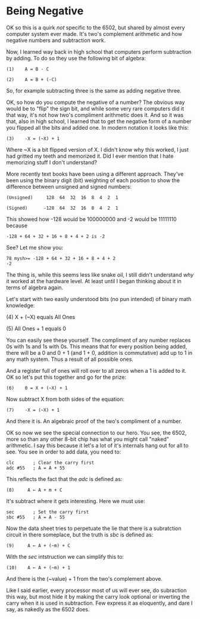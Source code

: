 # Being Negative

OK so this is a quirk _not_ specific to the 6502, but shared by almost every
computer system ever made. It's two's complement arithmetic and how negative
numbers and subtraction work.

Now, I learned way back in high school that computers perform subtraction by
adding. To do so they use the following bit of algebra:

    (1)    A = B - C

    (2)    A = B + (-C)

So, for example subtracting three is the same as adding negative three.

OK, so how do you compute the negative of a number? The obvious way would be to
"flip" the sign bit, and while some very rare computers did it that way, it's
not how two's compliment arithmetic does it. And so it was that, also in high
school, I learned that to get the negative form of a number you flipped all the
bits and added one. In modern notation it looks like this:

    (3)    -X = (~X) + 1

Where ~X is a bit flipped version of X. I didn't know why this worked, I just
had gritted my teeth and memorized it. Did I ever mention that I hate
memorizing stuff I don't understand?

More recently text books have been using a different approach. They've been
using the binary digit (bit) weighting of each position to show the difference
between unsigned and signed numbers:

    (Unsigned)     128  64  32  16  8  4  2  1

    (Signed)      -128  64  32  16  8  4  2  1

This showed how -128 would be 100000000 and -2 would be 11111110 because

    -128 + 64 + 32 + 16 + 8 + 4 + 2 is -2

See? Let me show you:

    78 mysh>= -128 + 64 + 32 + 16 + 8 + 4 + 2
    -2

The thing is, while this seems less like snake oil, I still didn't understand
_why_ it worked at the hardware level. At least until I began thinking about
it in terms of algebra again.

Let's start with two easily understood bits (no pun intended) of binary math
knowledge:

   (4) X + (~X) equals All Ones

   (5) All Ones + 1 equals 0

You can easily see these yourself. The compliment of any number replaces 0s
with 1s and 1s with 0s. This means that for every position being added, there
will be a 0 and 0 + 1 (and 1 + 0, addition is commutative) add up to 1
in any math system. Thus a result of all possible ones.

And a register full of ones will roll over to all zeros when a 1 is added to
it. OK so let's put this together and go for the prize:

    (6)    0 = X + (~X) + 1

Now subtract X from both sides of the equation:

    (7)    -X = (~X) + 1

And there it is. An algebraic proof of the two's compliment of a number.

OK so now we see the special connection to our hero. You see, the 6502, more
so than any other 8-bit chip has what you might call "naked" arithmetic. I say
this because it let's a lot of it's internals hang out for all to see. You
see in order to add data, you need to:

    clc       ; Clear the carry first
    adc #55   ; A = A + 55

This reflects the fact that the _adc_ is defined as:

<pre><code>(8)     A &larr; A + m + C</code></pre>

It's subtract where it gets interesting. Here we must use:

    sec       ; Set the carry first
    sbc #55   ; A = A - 55

Now the data sheet tries to perpetuate the lie that there is a subratction
circuit in there someplace, but the truth is _sbc_ is defined as:

<pre><code>(9)     A &larr; A + (~m) + C</code></pre>

With the _sec_ intstruction we can simplify this to:

<pre><code>(10)    A &larr; A + (~m) + 1</code></pre>

And there is the (~value) + 1 from the two's complement above.

Like I said earlier, every processor most of us will ever see, do subraction
this way, but most hide it by making the carry look optional or inverting the
carry when it is used in subtraction. Few express it as eloquently, and dare I
say, as nakedly as the 6502 does.
